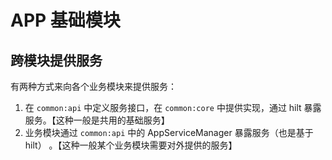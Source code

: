 # APP 基础模块

## 跨模块提供服务

有两种方式来向各个业务模块来提供服务：

1. 在 `common:api` 中定义服务接口，在 `common:core` 中提供实现，通过 hilt 暴露服务。【这种一般是共用的基础服务】
2. 业务模块通过 `common:api` 中的 AppServiceManager 暴露服务（也是基于 hilt） 。【这种一般某个业务模块需要对外提供的服务】
